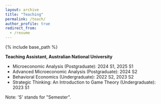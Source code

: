 ```yaml
---
layout: archive
title: "Teaching"
permalink: /teach/
author_profile: true
redirect_from:
  - /resume
---
```


{% include base_path %}

**Teaching Assistant, Australian National University**
- Microeconomic Analysis (Postgraduate): 2024 S1, 2025 S1
- Advanced Microeconomic Analysis (Postgraduate): 2024 S2
- Behavioral Economics (Undergraduate): 2022 S2, 2023 S2
- Strategic Thinking: An Introduction to Game Theory (Undergraduate): 2023 S1

Note: 'S' stands for "Semester".